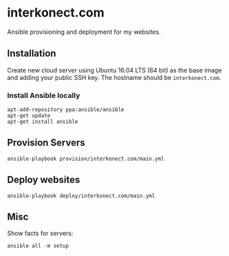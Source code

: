 # interkonect.com

Ansible provisioning and deployment for my websites.

## Installation

Create new cloud server using Ubuntu 16.04 LTS (64 bit) as the base image and adding
your public SSH key. The hostname should be `interkonect.com`.

### Install Ansible locally

```
apt-add-repository ppa:ansible/ansible
apt-get update
apt-get install ansible
```

## Provision Servers

```
ansible-playbook provision/interkonect.com/main.yml
```

## Deploy websites

```
ansible-playbook deploy/interkonect.com/main.yml
```

## Misc

Show facts for servers:

```
ansible all -m setup
```


